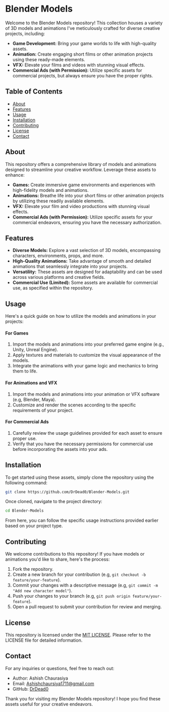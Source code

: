
# Blender Models

Welcome to the Blender Models repository! This collection houses a variety of 3D models and animations I've meticulously crafted for diverse creative projects, including:

* **Game Development:** Bring your game worlds to life with high-quality assets.
* **Animation:** Create engaging short films or other animation projects using these ready-made elements.
* **VFX:** Elevate your films and videos with stunning visual effects.
* **Commercial Ads (with Permission):** Utilize specific assets for commercial projects, but always ensure you have the proper rights.

## Table of Contents

* [About](#about)
* [Features](#features)
* [Usage](#usage)
* [Installation](#installation)
* [Contributing](#contributing)
* [License](#license)
* [Contact](#contact)

## About

This repository offers a comprehensive library of models and animations designed to streamline your creative workflow. Leverage these assets to enhance:

* **Games:** Create immersive game environments and experiences with high-fidelity models and animations.
* **Animations:** Breathe life into your short films or other animation projects by utilizing these readily available elements.
* **VFX:** Elevate your film and video productions with stunning visual effects.
* **Commercial Ads (with Permission):** Utilize specific assets for your commercial endeavors, ensuring you have the necessary authorization.

## Features

* **Diverse Models:** Explore a vast selection of 3D models, encompassing characters, environments, props, and more.
* **High-Quality Animations:** Take advantage of smooth and detailed animations that seamlessly integrate into your projects.
* **Versatility:** These assets are designed for adaptability and can be used across various platforms and creative fields.
* **Commercial Use (Limited):** Some assets are available for commercial use, as specified within the repository.

## Usage

Here's a quick guide on how to utilize the models and animations in your projects:

#### For Games

1. Import the models and animations into your preferred game engine (e.g., Unity, Unreal Engine).
2. Apply textures and materials to customize the visual appearance of the models.
3. Integrate the animations with your game logic and mechanics to bring them to life.

#### For Animations and VFX

1. Import the models and animations into your animation or VFX software (e.g, Blender, Maya).
2. Customize and render the scenes according to the specific requirements of your project.

#### For Commercial Ads

1. Carefully review the usage guidelines provided for each asset to ensure proper use.
2. Verify that you have the necessary permissions for commercial use before incorporating the assets into your ads.

## Installation

To get started using these assets, simply clone the repository using the following command:

```bash
git clone https://github.com/DrDead0/Blender-Models.git
```

Once cloned, navigate to the project directory:

```bash
cd Blender-Models
```

From here, you can follow the specific usage instructions provided earlier based on your project type.

## Contributing

We welcome contributions to this repository! If you have models or animations you'd like to share, here's the process:

1. Fork the repository.
2. Create a new branch for your contribution (e.g, `git checkout -b feature/your-feature`).
3. Commit your changes with a descriptive message (e.g, `git commit -m "Add new character model"`).
4. Push your changes to your branch (e.g, `git push origin feature/your-feature`).
5. Open a pull request to submit your contribution for review and merging.

## License

This repository is licensed under the [MIT LICENSE](https://github.com/DrDead0/Blender-Models/blob/main/LICENSE). Please refer to the LICENSE file for detailed information.

## Contact

For any inquiries or questions, feel free to reach out:

* Author: Ashish Chaurasiya
* Email: Ashishchaursiya1711@gmail.com
* GitHub: [DrDead0](https://github.com/DrDead0)

Thank you for visiting my Blender Models repository! I hope you find these assets useful for your creative endeavors.

